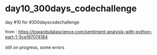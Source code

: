# day10_300days_codechallenge
day #10 for #300dayscodechallenge


from :
https://towardsdatascience.com/sentiment-analysis-with-python-part-1-5ce197074184
<br> <br>
still on progress, some errors

